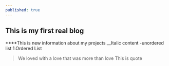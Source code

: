 ```yaml
---
published: true
---
```

## This is my first real blog
****This is new information about my projects
__Italic content
-unordered list
1.Ordered List
> We loved with a love that was more than love
This is quote
